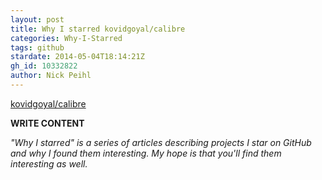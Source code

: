 ```yaml
---
layout: post
title: Why I starred kovidgoyal/calibre
categories: Why-I-Starred
tags: github
stardate: 2014-05-04T18:14:21Z
gh_id: 10332822
author: Nick Peihl
---
```


[kovidgoyal/calibre](star.repo.html_url)

**WRITE CONTENT**

*"Why I starred" is a series of articles describing projects I star on GitHub and why I found them interesting. My hope is that you'll find them interesting as well.*

